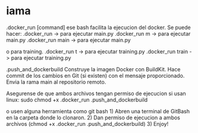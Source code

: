 # iama

.docker_run [command]
ese bash facilita la ejecucion del docker. Se puede hacer:
    .docker_run -> para ejecutar main.py
    .docker_run m -> para ejecutar main.py
    .docker_run main -> para ejecutar main.py

o para training.
    .docker_run t -> para ejecutar training.py
    .docker_run train -> para ejecutar training.py

.push_and_dockerbuild
Construye la imagen Docker con BuildKit.
Hace commit de los cambios en Git (si existen) con el mensaje proporcionado.
Envia la rama main al repositorio remoto.

Asegurense de que ambos archivos tengan permiso de ejecucion si usan linux:
    sudo chmod +x .docker_run .push_and_dockerbuild

o usen alguna herramienta como git bash
    1) Abren una terminal de GitBash en la carpeta donde lo clonaron.
    2) Dan permiso de ejecucion a ambos archivos
        (chmod +x .docker_run .push_and_dockerbuild)
    3) Enjoy!
